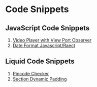 # Code Snippets

## JavaScript Code Snippets
1. [Video Player with View Port Observer](snippets/javascript/video-player-with-observer.js)
1. [Date Format Javascript/Raect](snippets/javascript//date-format.js)



## Liquid Code Snippets
1. [Pincode Checker](snippets/liquid/pincode-checker.liquid)
1. [Section Dynamic Padding](snippets/liquid/section-dynamic-padding.liquid)